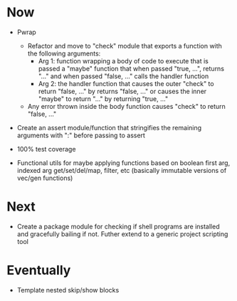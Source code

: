 # Now

- Pwrap
    - Refactor and move to "check" module that
      exports a function with the following
      arguments:
        - Arg 1: function wrapping a body of
          code to execute that is passed a
          "maybe" function that when passed
          "true, ...", returns "..." and when
          passed "false, ..." calls the handler
          function
        - Arg 2: the handler function that
          causes the outer "check" to return
          "false, ..." by returns "false, ..."
          or causes the inner "maybe" to return
          "..." by returning "true, ..."
    - Any error thrown inside the body function
      causes "check" to return "false, ..."

- Create an assert module/function that
  stringifies the remaining arguments with ":"
  before passing to assert

- 100% test coverage 

- Functional utils for maybe applying functions
  based on boolean first arg, indexed arg
  get/set/del/map, filter, etc (basically
  immutable versions of vec/gen functions) 

# Next

- Create a package module for checking if shell
  programs are installed and gracefully bailing
  if not. Futher extend to a generic project
  scripting tool

# Eventually

- Template nested skip/show blocks
